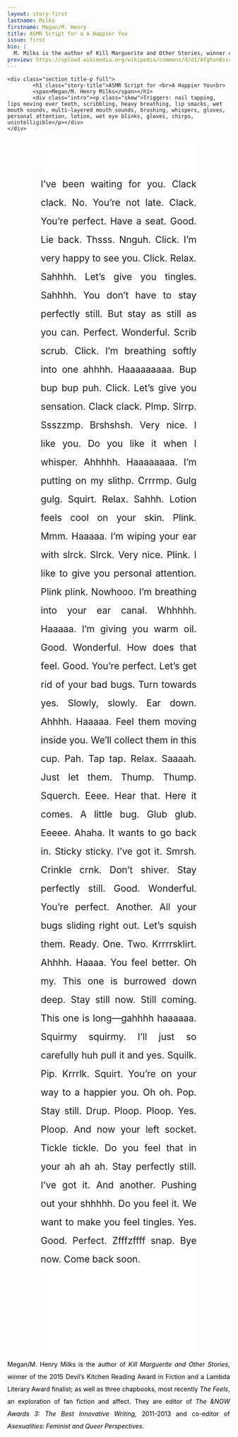 ```yaml
---
layout: story-first
lastname: Milks
firstname: Megan/M. Henry
title: ASMR Script for a A Happier You
issue: first
bio: |
  M. Milks is the author of Kill Marguerite and Other Stories, winner of the 2015 Devil’s Kitchen Reading Award in Fiction and a Lambda Literary Award finalist; as well as three chapbooks, most recently The Feels, an exploration of fan fiction and affect. They are editor of The &NOW Awards 3: The Best Innovative Writing, 2011-2013 and co-editor of Asexualities: Feminist and Queer Perspectives.
preview: https://upload.wikimedia.org/wikipedia/commons/d/d1/AfghanBiscuit.jpg
---
```



<style>



.intro {
	color: #ffffff;
	font-style: italic;
	width: 80%;
	margin: 0 auto;
	position: relative;
    top: 20%;
}

.story-title {
	width: 80%;
    margin: 0 auto;
    position: relative;
    top: 10%;
}

p {
  line-height: 2em;
  text-align: justify;
  transform: rotate(0);
  transition: transform 8s 0.2s cubic-bezier(0,.87,.16,1);
  padding-bottom: 5em;
}
p.skew span {
  display: block;
  font-style: italic;
  transform: rotate(0deg);
  transition: transform 8s 0.2s cubic-bezier(0,.87,.16,1);
}
.loaded p.skew {
  transform: rotate(-10deg);
}
.loaded p.skew span {
  transform: rotate(-10deg);
}

.bio {
	color: #000000!important;
	}

.story {
	width: 90%;
	margin: 0 auto;
	font-size: 1.5em;
	padding: 3em 0;
	background: #ffffff;
}

@media screen and (min-width: 800px) {
.intro {
	
	
	font-size: 1.3em;
	}

.story {
	width: 70%;
}

}
</style>

<div class="story-wrapper">

	<div class="section title-p full">
			<h1 class="story-title">ASMR Script for <br>A Happier You<br>
			<span>Megan/M. Henry Milks</span></h1>
			<div class="intro"><p class="skew">Triggers: nail tapping, lips moving over teeth, scribbling, heavy breathing, lip smacks, wet mouth sounds, multi-layered mouth sounds, brushing, whispers, gloves, personal attention, lotion, wet eye blinks, gloves, chirps, unintelligible</p></div>
	</div>

<div class="story"><p>I’ve been waiting for you. Clack clack. No. You’re not late. Clack. You’re perfect. Have a seat. Good. Lie back. Thsss. Nnguh. Click. I’m very happy to see you. Click. Relax. Sahhhh. Let’s give you tingles. Sahhhh. You don’t have to stay perfectly still. But stay as still as you can. Perfect. Wonderful. Scrib scrub. Click. I’m breathing softly into one ahhhh. Haaaaaaaaa. Bup bup bup puh. Click. Let’s give you sensation. Clack clack. Plmp. Slrrp. Ssszzmp. Brshshsh. Very nice. I like you. Do you like it when I whisper. Ahhhhh. Haaaaaaaa. I’m putting on my slithp. Crrrmp. Gulg gulg. Squirt. Relax. Sahhh. Lotion feels cool on your skin. Plink. Mmm. Haaaaa. I’m wiping your ear with slrck. Slrck. Very nice. Plink. I like to give you personal attention. Plink plink. Nowhooo. I’m breathing into your ear canal. Whhhhh. Haaaaa. I’m giving you warm oil. Good. Wonderful. How does that feel. Good. You’re perfect. Let’s get rid of your bad bugs. Turn towards yes. Slowly, slowly. Ear down. Ahhhh. Haaaaa. Feel them moving inside you. We’ll collect them in this cup. Pah. Tap tap. Relax. Saaaah. Just let them. Thump. Thump. Squerch. Eeee. Hear that. Here it comes. A little bug. Glub glub. Eeeee. Ahaha. It wants to go back in. Sticky sticky. I’ve got it. Smrsh. Crinkle crnk. Don’t shiver. Stay perfectly still. Good. Wonderful. You’re perfect. Another. All your bugs sliding right out. Let’s squish them. Ready. One. Two. Krrrrsklirt. Ahhhh. Haaaa. You feel better. Oh my. This one is burrowed down deep. Stay still now. Still coming. This one is long—gahhhh haaaaaa. Squirmy squirmy. I’ll just so carefully huh pull it and yes. Squilk. Pip. Krrrlk. Squirt. You’re on your way to a happier you. Oh oh. Pop. Stay still. Drup. Ploop. Ploop. Yes. Ploop. And now your left socket. Tickle tickle. Do you feel that in your ah ah ah. Stay perfectly still. I’ve got it. And another. Pushing out your shhhhh. Do you feel it. We want to make you feel tingles. Yes. Good. Perfect. Zfffzffff snap. Bye now. Come back soon. 
 </p>
</div>

<div class="section full green-gradient">
<p class ="bio">Megan/M. Henry Milks is the author of <i>Kill Marguerite and Other Stories</i>, winner of the 2015 Devil’s Kitchen Reading Award in Fiction and a Lambda Literary Award finalist; as well as three chapbooks, most recently <i>The Feels</i>, an exploration of fan fiction and affect. They are editor of <i>The &NOW Awards 3: The Best Innovative Writing,</i> 2011-2013 and co-editor of <i>Asexualities: Feminist and Queer Perspectives.</i></p>
</div>
</div>

<script>
  (function(i,s,o,g,r,a,m){i['GoogleAnalyticsObject']=r;i[r]=i[r]||function(){
  (i[r].q=i[r].q||[]).push(arguments)},i[r].l=1*new Date();a=s.createElement(o),
  m=s.getElementsByTagName(o)[0];a.async=1;a.src=g;m.parentNode.insertBefore(a,m)
  })(window,document,'script','https://www.google-analytics.com/analytics.js','ga');

  ga('create', 'UA-93682415-1', 'auto');
  ga('send', 'pageview');

</script>
